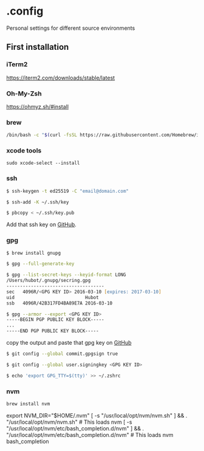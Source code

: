 # .config
Personal settings for different source environments

## First installation

### iTerm2
https://iterm2.com/downloads/stable/latest

### Oh-My-Zsh
https://ohmyz.sh/#install

### brew
```zsh
/bin/bash -c "$(curl -fsSL https://raw.githubusercontent.com/Homebrew/install/HEAD/install.sh)"
```

### xcode tools
```
sudo xcode-select --install
```

### ssh
```zsh
$ ssh-keygen -t ed25519 -C "email@domain.com"
```
```zsh
$ ssh-add -K ~/.ssh/key
```
```zsh
$ pbcopy < ~/.ssh/key.pub
```
Add that ssh key on [GitHub](https://github.com/settings/ssh/new).

### gpg
```zsh
$ brew install gnupg
```
```zsh
$ gpg --full-generate-key
```
```zsh
$ gpg --list-secret-keys --keyid-format LONG
/Users/hubot/.gnupg/secring.gpg
------------------------------------
sec   4096R/<GPG KEY ID> 2016-03-10 [expires: 2017-03-10]
uid                          Hubot 
ssb   4096R/42B317FD4BA89E7A 2016-03-10
```
```zsh
$ gpg --armor --export <GPG KEY ID>
-----BEGIN PGP PUBLIC KEY BLOCK-----
...
-----END PGP PUBLIC KEY BLOCK-----
```
copy the output and paste that gpg key on [GitHub](https://github.com/settings/gpg/new)
```zsh
$ git config --global commit.gpgsign true
```
```zsh
$ git config --global user.signingkey <GPG KEY ID>
```
```zsh
$ echo 'export GPG_TTY=$(tty)' >> ~/.zshrc
```

### nvm

```zsh
brew install nvm
```

export NVM_DIR="$HOME/.nvm"
  [ -s "/usr/local/opt/nvm/nvm.sh" ] && . "/usr/local/opt/nvm/nvm.sh"  # This loads nvm
  [ -s "/usr/local/opt/nvm/etc/bash_completion.d/nvm" ] && . "/usr/local/opt/nvm/etc/bash_completion.d/nvm"  # This loads nvm bash_completion
